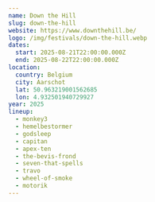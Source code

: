 ```yaml
---
name: Down the Hill
slug: down-the-hill
website: https://www.downthehill.be/
logo: /img/festivals/down-the-hill.webp
dates:
  start: 2025-08-21T22:00:00.000Z
  end: 2025-08-22T22:00:00.000Z
location:
  country: Belgium
  city: Aarschot
  lat: 50.963219001562685
  lon: 4.932501940729927
year: 2025
lineup:
  - monkey3
  - hemelbestormer
  - godsleep
  - capitan
  - apex-ten
  - the-bevis-frond
  - seven-that-spells
  - travo
  - wheel-of-smoke
  - motorik
---
```

